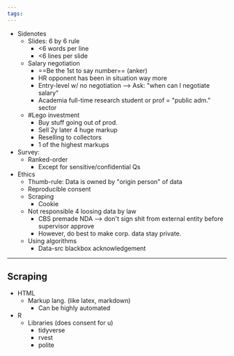 ```yaml
---
tags:
---
```

- Sidenotes
	- Slides: 6 by 6 rule
		- <6 words per line
		- <6 lines per slide
	- Salary negotiation
		- ==Be the 1st to say number== (anker)
		- HR opponent has been in situation way more
		- Entry-level w/ no negotiation --> Ask: "when can I negotiate salary"
		- Academia full-time research student or prof = "public adm." sector
	- #Lego investment
		- Buy stuff going out of prod.
		- Sell 2y later 4 huge markup
		- Reselling to collectors
		- 1 of the highest markups
- Survey:
	- Ranked-order
		- Except for sensitive/confidential Qs
- Ethics
	- Thumb-rule: Data is owned by "origin person" of data
	- Reproducible consent
	- Scraping
		- Cookie
	- Not responsible 4 loosing data by law
		- CBS premade NDA --> don't sign shit from external entity before supervisor approve
		- However, do best to make corp. data stay private.
	- Using algorithms
		- Data-src blackbox acknowledgement

---
## Scraping
- HTML
	- Markup lang. (like latex, markdown)
		- Can be highly automated
- R
	- Libraries (does consent for u)
		- tidyverse
		- rvest
		- polite